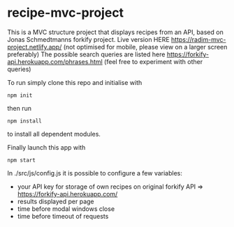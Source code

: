 # recipe-mvc-project
This is a MVC structure project that displays recipes from an API, based on Jonas Schmedtmanns forkify project.
Live version HERE https://radim-mvc-project.netlify.app/
(not optimised for mobile, please view on a larger screen preferably)
The possible search queries are listed here https://forkify-api.herokuapp.com/phrases.html (feel free to experiment with other queries)

To run simply clone this repo and initialise with 
```
npm init
```

then run 
```
npm install
```
to install all dependent modules.

Finally launch this app with
```
npm start
```

In ./src/js/config.js it is possible to configure a few variables:
- your API key for storage of own recipes on original forkify API => https://forkify-api.herokuapp.com/
- results displayed per page
- time before modal windows close
- time before timeout of requests
